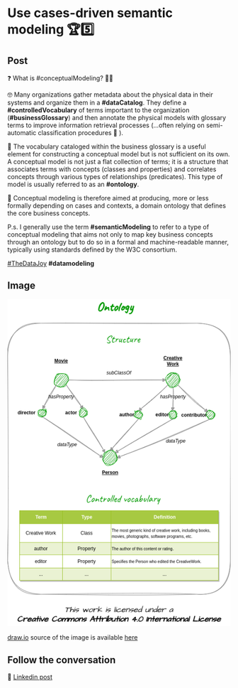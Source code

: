 # Use cases-driven semantic modeling 🏆5️⃣

## Post

❓ What is #conceptualModeling? 🤷‍♂️

🤓 Many organizations gather metadata about the physical data in their systems and organize them in a **#dataCatalog**. They define a **#controlledVocabulary** of terms important to the organization (**#businessGlossary**) and then annotate the physical models with glossary terms to improve information retrieval processes (...often relying on semi-automatic classification procedures 🤖 ).

🛑 The vocabulary cataloged within the business glossary is a useful element for constructing a conceptual model but is not sufficient on its own. A conceptual model is not just a flat collection of terms; it is a structure that associates terms with concepts (classes and properties) and correlates concepts through various types of relationships (predicates). This type of model is usually referred to as an **#ontology**.

🚩 Conceptual modeling is therefore aimed at producing, more or less formally depending on cases and contexts, a domain ontology that defines the core business concepts.

P.s. I generally use the term **#semanticModeling** to refer to a type of conceptual modeling that aims not only to map key business concepts through an ontology but to do so in a formal and machine-readable manner, typically using standards defined by the W3C consortium.

[#TheDataJoy](https://www.linkedin.com/feed/hashtag/?keywords=thedatajoy) **#datamodeling**

## Image

![2024-P004-ontology.png](/images/2024/2024-P004-ontology.png "Ontology")

[draw.io](https://app.diagrams.net/) source of the image is available [here](/images/2024/2024.drawio) 

## Follow the conversation

🔵 [Linkedin post](https://www.linkedin.com/feed/update/urn:li:activity:7121887169211711488/)
